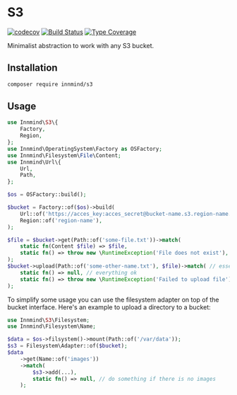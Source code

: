 # S3

[![codecov](https://codecov.io/gh/Innmind/S3/branch/develop/graph/badge.svg)](https://codecov.io/gh/Innmind/S3)
[![Build Status](https://github.com/Innmind/S3/workflows/CI/badge.svg?branch=master)](https://github.com/Innmind/S3/actions?query=workflow%3ACI)
[![Type Coverage](https://shepherd.dev/github/Innmind/S3/coverage.svg)](https://shepherd.dev/github/Innmind/S3)

Minimalist abstraction to work with any S3 bucket.

## Installation

```sh
composer require innmind/s3
```

## Usage

```php
use Innmind\S3\{
    Factory,
    Region,
};
use Innmind\OperatingSystem\Factory as OSFactory;
use Innmind\Filesystem\File\Content;
use Innmind\Url\{
    Url,
    Path,
};

$os = OSFactory::build();

$bucket = Factory::of($os)->build(
    Url::of('https://acces_key:acces_secret@bucket-name.s3.region-name.scw.cloud/'),
    Region::of('region-name'),
);

$file = $bucket->get(Path::of('some-file.txt'))->match(
    static fn(Content $file) => $file,
    static fn() => throw new \RuntimeException('File does not exist'),
);
$bucket->upload(Path::of('some-other-name.txt'), $file)->match( // essentially this will copy the file
    static fn() => null, // everything ok
    static fn() => throw new \RuntimeException('Failed to upload file'),
);
```

To simplify some usage you can use the filesystem adapter on top of the bucket interface. Here's an example to upload a directory to a bucket:

```php
use Innmind\S3\Filesystem;
use Innmind\Filesystem\Name;

$data = $os->filsystem()->mount(Path::of('/var/data'));
$s3 = Filesystem\Adapter::of($bucket);
$data
    ->get(Name::of('images'))
    ->match(
        $s3->add(...),
        static fn() => null, // do something if there is no images
    );
```
